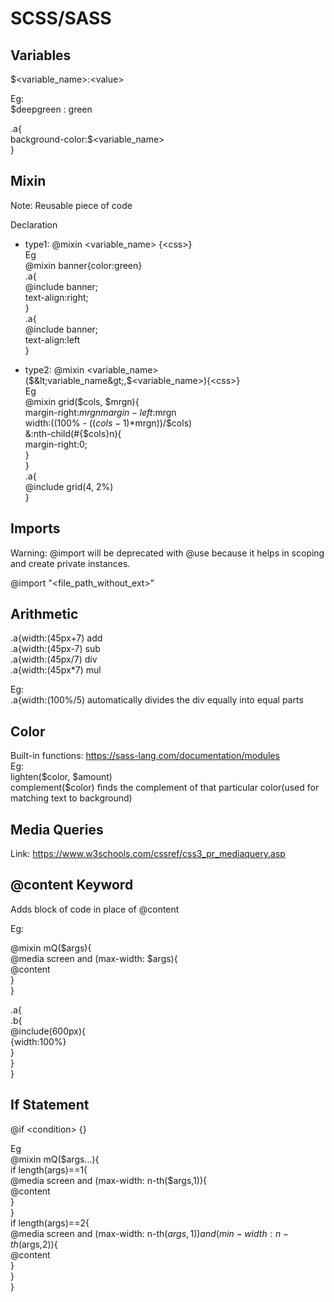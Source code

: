 # SCSS/SASS

## Variables

\$&lt;variable_name&gt;:&lt;value&gt;

Eg:  
\$deepgreen : green

.a{  
 background-color:\$&lt;variable_name&gt;  
}

## Mixin

Note: Reusable piece of code

Declaration

- type1: @mixin &lt;variable_name&gt; {&lt;css&gt;}  
  Eg  
  @mixin banner{color:green}  
  .a{  
  @include banner;  
  text-align:right;  
  }  
  .a{  
  @include banner;  
  text-align:left  
  }

- type2: @mixin &lt;variable_name&gt;($&lt;variable_name&gt;,$&lt;variable_name&gt;){&lt;css&gt;}  
   Eg  
   @mixin grid($cols, $mrgn){  
   margin-right:$mrgn  
margin-left:$mrgn  
   width:((100% - (($cols-1)*$mrgn))/$cols)  
&:nth-child(#{$cols}n){  
   margin-right:0;  
   }  
   }  
   .a{  
   @include grid(4, 2%)  
   }

## Imports

Warning: @import will be deprecated with @use because it helps in scoping and create private instances.

@import "&lt;file_path_without_ext&gt;"

## Arithmetic

.a{width:(45px+7) add  
.a{width:(45px-7) sub  
.a{width:(45px/7) div  
.a{width:(45px\*7) mul

Eg:  
.a{width:(100%/5) automatically divides the div equally into equal parts

## Color

Built-in functions: <https://sass-lang.com/documentation/modules>  
Eg:  
lighten($color, $amount)  
complement(\$color) finds the complement of that particular color(used for matching text to background)

## Media Queries

Link: <https://www.w3schools.com/cssref/css3_pr_mediaquery.asp>

## @content Keyword

Adds block of code in place of @content

Eg:

@mixin mQ($args){  
@media screen  and (max-width: $args){  
@content  
}  
}

.a{  
.b{  
@include(600px){  
{width:100%}  
}  
}  
}

## If Statement

@if &lt;condition&gt; {}

Eg  
@mixin mQ($args...){  
        if length(args)==1{  
        @media screen  and (max-width: n-th($args,1)){  
 @content  
 }  
 }  
 if length(args)==2{  
 @media screen and (max-width: n-th($args,1)) and (min-width: n-th($args,2)){  
 @content  
 }  
 }  
}
